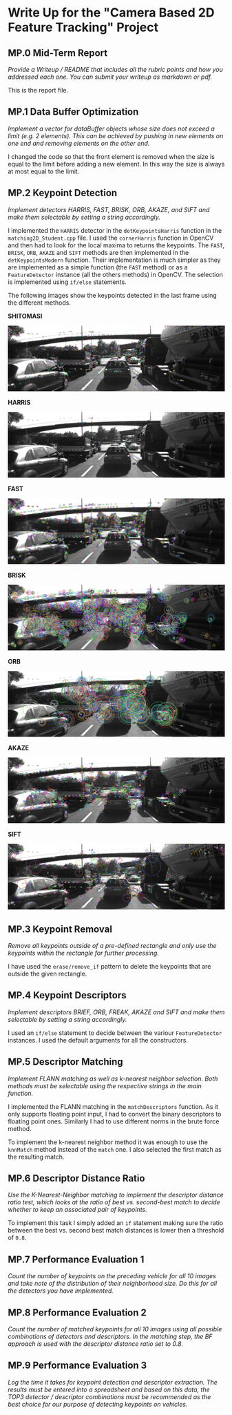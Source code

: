 # Write Up for the "Camera Based 2D Feature Tracking" Project

## MP.0 Mid-Term Report

*Provide a Writeup / README that includes all the rubric points and how you addressed each one. You can submit your writeup as markdown or pdf.*

This is the report file.

## MP.1 Data Buffer Optimization

*Implement a vector for dataBuffer objects whose size does not exceed a limit (e.g. 2 elements). This can be achieved by pushing in new elements on one end and removing elements on the other end.*

I changed the code so that the front element is removed when the size is equal to the limit before adding a new element. In this way the size is always at most equal to the limit.

## MP.2 Keypoint Detection

*Implement detectors HARRIS, FAST, BRISK, ORB, AKAZE, and SIFT and make them selectable by setting a string accordingly.*

I implemented the `HARRIS` detector in the `detKeypointsHarris` function in the `matching2D_Student.cpp` file. I used the `cornerHarris` function in OpenCV and then had to look for the local maxima to returns the keypoints. The `FAST`, `BRISK`, `ORB`, `AKAZE` and `SIFT` methods are then implemented in the `detKeypointsModern` function. Their implementation is much simpler as they are implemented as a simple function (the `FAST` method) or as a `FeatureDetector` instance (all the others methods) in OpenCV. The selection is implemented using `if/else` statements.

The following images show the keypoints detected in the last frame using the different methods.

**SHITOMASI**

![](doc-images/SHITOMASI.png)

**HARRIS**

![](doc-images/HARRIS.png)

**FAST**

![](doc-images/FAST.png)

**BRISK**

![](doc-images/BRISK.png)

**ORB**

![](doc-images/ORB.png)

**AKAZE**

![](doc-images/AKAZE.png)

**SIFT**

![](doc-images/SIFT.png)

## MP.3 Keypoint Removal

*Remove all keypoints outside of a pre-defined rectangle and only use the keypoints within the rectangle for further processing.*

I have used the `erase/remove_if` pattern to delete the keypoints that are outside the given rectangle.

## MP.4 Keypoint Descriptors

*Implement descriptors BRIEF, ORB, FREAK, AKAZE and SIFT and make them selectable by setting a string accordingly.*

I used an `if/else` statement to decide between the variour `FeatureDetector` instances. I used the default arguments for all the constructors.

## MP.5 Descriptor Matching

*Implement FLANN matching as well as k-nearest neighbor selection. Both methods must be selectable using the respective strings in the main function.*

I implemented the FLANN matching in the `matchDescriptors` function. As it only supports floating point input, I had to convert the binary descriptors to floating point ones. Similarly I had to use different norms in the brute force method.

To implement the k-nearest neighbor method it was enough to use the `knnMatch` method instead of the `match` one. I also selected the first match as the resulting match.

## MP.6 Descriptor Distance Ratio

*Use the K-Nearest-Neighbor matching to implement the descriptor distance ratio test, which looks at the ratio of best vs. second-best match to decide whether to keep an associated pair of keypoints.*

To implement this task I simply added an `if` statement making sure the ratio between the best vs. second best match distances is lower then a threshold of `0.8`.

## MP.7 Performance Evaluation 1

*Count the number of keypoints on the preceding vehicle for all 10 images and take note of the distribution of their neighborhood size. Do this for all the detectors you have implemented.*

## MP.8 Performance Evaluation 2

*Count the number of matched keypoints for all 10 images using all possible combinations of detectors and descriptors. In the matching step, the BF approach is used with the descriptor distance ratio set to 0.8.*

## MP.9 Performance Evaluation 3

*Log the time it takes for keypoint detection and descriptor extraction. The results must be entered into a spreadsheet and based on this data, the TOP3 detector / descriptor combinations must be recommended as the best choice for our purpose of detecting keypoints on vehicles.*


